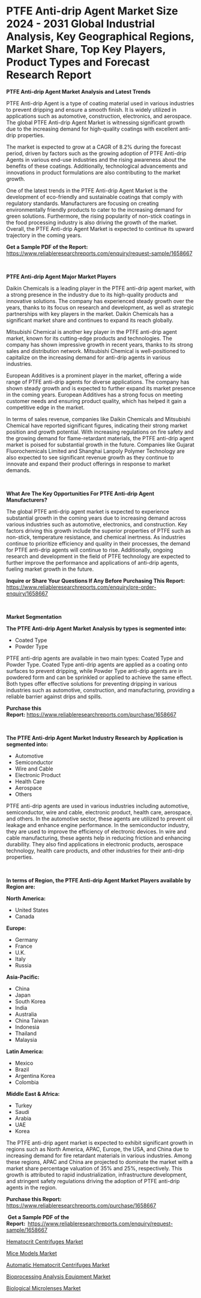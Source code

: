 <p><h1>PTFE Anti-drip Agent Market Size 2024 - 2031 Global Industrial Analysis, Key Geographical Regions, Market Share, Top Key Players, Product Types and Forecast Research Report</h1></p><p><strong>PTFE Anti-drip Agent Market Analysis and Latest Trends</strong></p>
<p><p>PTFE Anti-drip Agent is a type of coating material used in various industries to prevent dripping and ensure a smooth finish. It is widely utilized in applications such as automotive, construction, electronics, and aerospace. The global PTFE Anti-drip Agent Market is witnessing significant growth due to the increasing demand for high-quality coatings with excellent anti-drip properties.</p><p>The market is expected to grow at a CAGR of 8.2% during the forecast period, driven by factors such as the growing adoption of PTFE Anti-drip Agents in various end-use industries and the rising awareness about the benefits of these coatings. Additionally, technological advancements and innovations in product formulations are also contributing to the market growth.</p><p>One of the latest trends in the PTFE Anti-drip Agent Market is the development of eco-friendly and sustainable coatings that comply with regulatory standards. Manufacturers are focusing on creating environmentally friendly products to cater to the increasing demand for green solutions. Furthermore, the rising popularity of non-stick coatings in the food processing industry is also driving the growth of the market. Overall, the PTFE Anti-drip Agent Market is expected to continue its upward trajectory in the coming years.</p></p>
<p><strong>Get a Sample PDF of the Report:&nbsp;</strong> <a href="https://www.reliableresearchreports.com/enquiry/request-sample/1658667">https://www.reliableresearchreports.com/enquiry/request-sample/1658667</a></p>
<p>&nbsp;</p>
<p><strong>PTFE Anti-drip Agent Major Market Players</strong></p>
<p><p>Daikin Chemicals is a leading player in the PTFE anti-drip agent market, with a strong presence in the industry due to its high-quality products and innovative solutions. The company has experienced steady growth over the years, thanks to its focus on research and development, as well as strategic partnerships with key players in the market. Daikin Chemicals has a significant market share and continues to expand its reach globally.</p><p>Mitsubishi Chemical is another key player in the PTFE anti-drip agent market, known for its cutting-edge products and technologies. The company has shown impressive growth in recent years, thanks to its strong sales and distribution network. Mitsubishi Chemical is well-positioned to capitalize on the increasing demand for anti-drip agents in various industries.</p><p>European Additives is a prominent player in the market, offering a wide range of PTFE anti-drip agents for diverse applications. The company has shown steady growth and is expected to further expand its market presence in the coming years. European Additives has a strong focus on meeting customer needs and ensuring product quality, which has helped it gain a competitive edge in the market.</p><p>In terms of sales revenue, companies like Daikin Chemicals and Mitsubishi Chemical have reported significant figures, indicating their strong market position and growth potential. With increasing regulations on fire safety and the growing demand for flame-retardant materials, the PTFE anti-drip agent market is poised for substantial growth in the future. Companies like Gujarat Fluorochemicals Limited and Shanghai Lanpoly Polymer Technology are also expected to see significant revenue growth as they continue to innovate and expand their product offerings in response to market demands.</p></p>
<p>&nbsp;</p>
<p><strong>What Are The Key Opportunities For PTFE Anti-drip Agent Manufacturers?</strong></p>
<p><p>The global PTFE anti-drip agent market is expected to experience substantial growth in the coming years due to increasing demand across various industries such as automotive, electronics, and construction. Key factors driving this growth include the superior properties of PTFE such as non-stick, temperature resistance, and chemical inertness. As industries continue to prioritize efficiency and quality in their processes, the demand for PTFE anti-drip agents will continue to rise. Additionally, ongoing research and development in the field of PTFE technology are expected to further improve the performance and applications of anti-drip agents, fueling market growth in the future.</p></p>
<p><strong>Inquire or Share Your Questions If Any Before Purchasing This Report:</strong> <a href="https://www.reliableresearchreports.com/enquiry/pre-order-enquiry/1658667">https://www.reliableresearchreports.com/enquiry/pre-order-enquiry/1658667</a></p>
<p>&nbsp;</p>
<p><strong>Market Segmentation</strong></p>
<p><strong>The PTFE Anti-drip Agent Market Analysis by types is segmented into:</strong></p>
<p><ul><li>Coated Type</li><li>Powder Type</li></ul></p>
<p><p>PTFE anti-drip agents are available in two main types: Coated Type and Powder Type. Coated Type anti-drip agents are applied as a coating onto surfaces to prevent dripping, while Powder Type anti-drip agents are in powdered form and can be sprinkled or applied to achieve the same effect. Both types offer effective solutions for preventing dripping in various industries such as automotive, construction, and manufacturing, providing a reliable barrier against drips and spills.</p></p>
<p><strong>Purchase this Report:&nbsp;</strong><a href="https://www.reliableresearchreports.com/purchase/1658667">https://www.reliableresearchreports.com/purchase/1658667</a></p>
<p>&nbsp;</p>
<p><strong>The PTFE Anti-drip Agent Market Industry Research by Application is segmented into:</strong></p>
<p><ul><li>Automotive</li><li>Semiconductor</li><li>Wire and Cable</li><li>Electronic Product</li><li>Health Care</li><li>Aerospace</li><li>Others</li></ul></p>
<p><p>PTFE anti-drip agents are used in various industries including automotive, semiconductor, wire and cable, electronic product, health care, aerospace, and others. In the automotive sector, these agents are utilized to prevent oil leakage and enhance engine performance. In the semiconductor industry, they are used to improve the efficiency of electronic devices. In wire and cable manufacturing, these agents help in reducing friction and enhancing durability. They also find applications in electronic products, aerospace technology, health care products, and other industries for their anti-drip properties.</p></p>
<p>&nbsp;</p>
<p><strong>In terms of Region, the PTFE Anti-drip Agent Market Players available by Region are:</strong></p>
<p>
    <p> <strong> North America: </strong>
        <ul>
            <li>United States</li>
            <li>Canada</li>
        </ul>
        </p> 
    <p> <strong> Europe: </strong>
        <ul>
            <li>Germany</li>
            <li>France</li>
            <li>U.K.</li>
            <li>Italy</li>
            <li>Russia</li>
        </ul>
        </p> 
    <p> <strong> Asia-Pacific: </strong>
        <ul>
            <li>China</li>
            <li>Japan</li>
            <li>South Korea</li>
            <li>India</li>
            <li>Australia</li>
            <li>China Taiwan</li>
            <li>Indonesia</li>
            <li>Thailand</li>
            <li>Malaysia</li>
        </ul>
        </p> 
    <p> <strong> Latin America: </strong>
        <ul>
            <li>Mexico</li>
            <li>Brazil</li>
            <li>Argentina Korea</li>
            <li>Colombia</li>
        </ul>
        </p> 
    <p> <strong> Middle East & Africa: </strong>
        <ul>
            <li>Turkey</li>
            <li>Saudi</li>
            <li>Arabia</li>
            <li>UAE</li>
            <li>Korea</li>
        </ul>
    </p>
    </p>
<p><p>The PTFE anti-drip agent market is expected to exhibit significant growth in regions such as North America, APAC, Europe, the USA, and China due to increasing demand for fire retardant materials in various industries. Among these regions, APAC and China are projected to dominate the market with a market share percentage valuation of 35% and 25%, respectively. This growth is attributed to rapid industrialization, infrastructure development, and stringent safety regulations driving the adoption of PTFE anti-drip agents in the region.</p></p>
<p><strong>Purchase this Report: </strong><a href="https://www.reliableresearchreports.com/purchase/1658667">https://www.reliableresearchreports.com/purchase/1658667</a></p>
<p>&nbsp;<strong>Get a Sample PDF of the Report:&nbsp;&nbsp;</strong><a href="https://www.reliableresearchreports.com/enquiry/request-sample/1658667">https://www.reliableresearchreports.com/enquiry/request-sample/1658667</a></p>
<p><strong></strong></p>
<p><p><a href="https://medium.com/p/b2fb9b6afdd1/edit">Hematocrit Centrifuges Market</a></p><p><a href="https://medium.com/p/447f0476b170/edit">Mice Models Market</a></p><p><a href="https://medium.com/p/db10e22ff9fa/edit">Automatic Hematocrit Centrifuges Market</a></p><p><a href="https://medium.com/p/c474a421b3cf/edit">Bioprocessing Analysis Equipment Market</a></p><p><a href="https://medium.com/p/dfc0aefb1f3d/edit">Biological Microlenses Market</a></p></p>